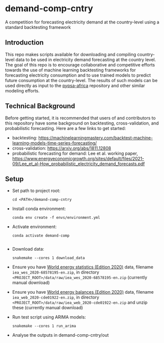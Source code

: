 # demand-comp-cntry
A competition for forecasting electricity demand at the country-level using a standard backtesting framework

## Introduction
This repo makes scripts available for downloading and compiling country-level data to be used in electricity demand forecasting at the country level. The goal of this repo is to encourage collaborative and competitive efforts towards the use of machine learning backtesting frameworks for forecasting electricity consumption and to use trained models to predict future consumption at the country-level. The results of such models can be used directly as input to the [pypsa-africa](https://github.com/pypsa-meets-africa/pypsa-africa) repository and other similar modeling efforts. 

## Technical Background
Before getting started, it is recommended that users of and contributors to this repository have some background on backtesting, cross-validation, and probabilistic forecasting. Here are a few links to get started:
* backtesting: https://machinelearningmastery.com/backtest-machine-learning-models-time-series-forecasting/
* cross-validation: https://arxiv.org/abs/1811.12808
* probabilistic forecasting for demand: Lee et al. working paper,  https://www.energyeconomicgrowth.org/sites/default/files/2021-09/Lee_et_al-How_probabilistic_electricity_demand_forecasts.pdf


## Setup
* Set path to project root:
  ~~~~
  cd <PATH>/demand-comp-cntry
  ~~~~

* Install conda environment:
  ~~~~
  conda env create -f envs/environment.yml
  ~~~~

* Activate environment:
  ~~~~
  conda activate demand-comp
  ~~~~

  ~~~~
* Download data:
  ~~~~
  snakemake --cores 1 download_data
  ~~~~

* Ensure you have [World energy statistics (Edition 2020)](https://www.oecd-ilibrary.org/energy/data/iea-world-energy-statistics-and-balances_enestats-data-en#archive) data, filename `iea_wes_2020-68578195-en.zip`, in directory `<PROJECT_ROOT>/data/raw/iea_wes_2020-68578195-en.zip` (currently manual download)
* Ensure you have [World energy balances (Edition 2020)](https://www.oecd-ilibrary.org/energy/data/iea-world-energy-statistics-and-balances_enestats-data-en#archive) data, filename `iea_web_2020-cde01922-en.zip`, in directory `<PROJECT_ROOT>/data/raw/iea_web_2020-cde01922-en.zip` and unzip these (currently manual download)

* Run test script using ARIMA models:
  ~~~~
  snakemake --cores 1 run_arima
  ~~~~

* Analyse the outputs in demand-comp-cntry/out 